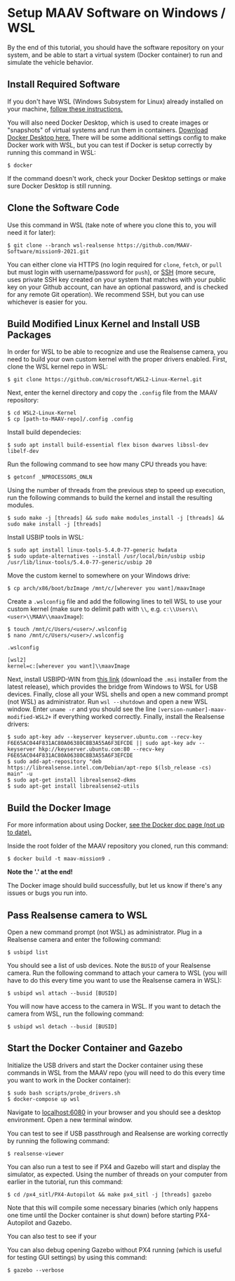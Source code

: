 # Setup MAAV Software on Windows / WSL

By the end of this tutorial, you should have the software repository on your system, and be able to start a virtual system (Docker container) to run and simulate the vehicle behavior.

## Install Required Software

If you don't have WSL (Windows Subsystem for Linux) already installed on your machine, [follow these instructions.](https://eecs280staff.github.io/p1-stats/setup_wsl.html)

You will also need Docker Desktop, which is used to create images or "snapshots" of virtual systems and run them in containers. [Download Docker Desktop here.](https://docs.docker.com/get-docker/) There will be some additional settings config to make Docker work with WSL, but you can test if Docker is setup correctly by running this command in WSL:
```
$ docker
```

If the command doesn't work, check your Docker Desktop settings or make sure Docker Desktop is still running.

## Clone the Software Code

Use this command in WSL (take note of where you clone this to, you will need it for later):
```
$ git clone --branch wsl-realsense https://github.com/MAAV-Software/mission9-2021.git
```
You can either clone via HTTPS (no login required for `clone`, `fetch`, or `pull` but must login with username/password for `push`), or [SSH](https://docs.github.com/en/github/authenticating-to-github/connecting-to-github-with-ssh/generating-a-new-ssh-key-and-adding-it-to-the-ssh-agent) (more secure, uses private SSH key created on your system that matches with your public key on your Github account, can have an optional password, and is checked for any remote Git operation). We recommend SSH, but you can use whichever is easier for you.

## Build Modified Linux Kernel and Install USB Packages

In order for WSL to be able to recognize and use the Realsense camera, you need to build your own custom kernel with the proper drivers enabled. First, clone the WSL kernel repo in WSL:
```
$ git clone https://github.com/microsoft/WSL2-Linux-Kernel.git
```
Next, enter the kernel directory and copy the `.config` file from the MAAV repository:
```
$ cd WSL2-Linux-Kernel
$ cp [path-to-MAAV-repo]/.config .config
```
Install build dependecies:
```
$ sudo apt install build-essential flex bison dwarves libssl-dev libelf-dev
```
Run the following command to see how many CPU threads you have:
```
$ getconf _NPROCESSORS_ONLN
```
Using the number of threads from the previous step to speed up execution, run the following commands to build the kernel and install the resulting modules.
```
$ sudo make -j [threads] && sudo make modules_install -j [threads] && sudo make install -j [threads]
```
Install USBIP tools in WSL:
```
$ sudo apt install linux-tools-5.4.0-77-generic hwdata
$ sudo update-alternatives --install /usr/local/bin/usbip usbip /usr/lib/linux-tools/5.4.0-77-generic/usbip 20
```
Move the custom kernel to somewhere on your Windows drive:
```
$ cp arch/x86/boot/bzImage /mnt/c/[wherever you want]/maavImage
```
Create a `.wslconfig` file and add the following lines to tell WSL to use your custom kernel (make sure to delimit path with `\\`, e.g. `c:\\Users\\<user>\\MAAV\\maavImage`):
```
$ touch /mnt/c/Users/<user>/.wslconfig
$ nano /mnt/c/Users/<user>/.wslconfig
```
`.wslconfig`
```
[wsl2]
kernel=c:[wherever you want]\\maavImage
```
Next, install USBIPD-WIN from [this link](https://github.com/dorssel/usbipd-win/releases) (download the `.msi` installer from the latest release), which provides the bridge from Windows to WSL for USB devices. Finally, close all your WSL shells and open a new command prompt (not WSL) as administrator. Run `wsl --shutdown` and open a new WSL window. Enter `uname -r` and you should see the line `[version-number]-maav-modified-WSL2+` if everything worked correctly. Finally, install the Realsense drivers:
```
$ sudo apt-key adv --keyserver keyserver.ubuntu.com --recv-key F6E65AC044F831AC80A06380C8B3A55A6F3EFCDE || sudo apt-key adv --keyserver hkp://keyserver.ubuntu.com:80 --recv-key F6E65AC044F831AC80A06380C8B3A55A6F3EFCDE
$ sudo add-apt-repository "deb https://librealsense.intel.com/Debian/apt-repo $(lsb_release -cs) main" -u
$ sudo apt-get install librealsense2-dkms
$ sudo apt-get install librealsense2-utils
```
## Build the Docker Image

For more information about using Docker, [see the Docker doc page (not up to date).](./Docker.md)

Inside the root folder of the MAAV repository you cloned, run this command:
```
$ docker build -t maav-mission9 .
```
**Note the '.' at the end!**

The Docker image should build successfully, but let us know if there's any issues or bugs you run into.

## Pass Realsense camera to WSL

Open a new command prompt (not WSL) as administrator. Plug in a Realsense camera and enter the following command:
```
$ usbipd list
```
You should see a list of usb devices. Note the `BUSID` of your Realsense camera. Run the following command to attach your camera to WSL (you will have to do this every time you want to use the Realsense camera in WSL):
```
$ usbipd wsl attach --busid [BUSID]
```
You will now have access to the camera in WSL. If you want to detach the camera from WSL, run the following command:
```
$ usbipd wsl detach --busid [BUSID]
```

## Start the Docker Container and Gazebo

Initialize the USB drivers and start the Docker container using these commands in WSL from the MAAV repo (you will need to do this every time you want to work in the Docker container):
```
$ sudo bash scripts/probe_drivers.sh
$ docker-compose up wsl
```
Navigate to [localhost:6080](http://localhost:6080) in your browser and you should see a desktop environment. Open a new terminal window.

You can test to see if USB passthrough and Realsense are working correctly by running the following command:
```
$ realsense-viewer
```

You can also run a test to see if PX4 and Gazebo will start and display the simulator, as expected. Using the number of threads on your computer from earlier in the tutorial, run this command:
```
$ cd /px4_sitl/PX4-Autopilot && make px4_sitl -j [threads] gazebo
```
Note that this will compile some necessary binaries (which only happens one time until the Docker container is shut down) before starting PX4-Autopilot and Gazebo.

You can also test to see if your

You can also debug opening Gazebo without PX4 running (which is useful for testing GUI settings) by using this command:
```
$ gazebo --verbose
```

